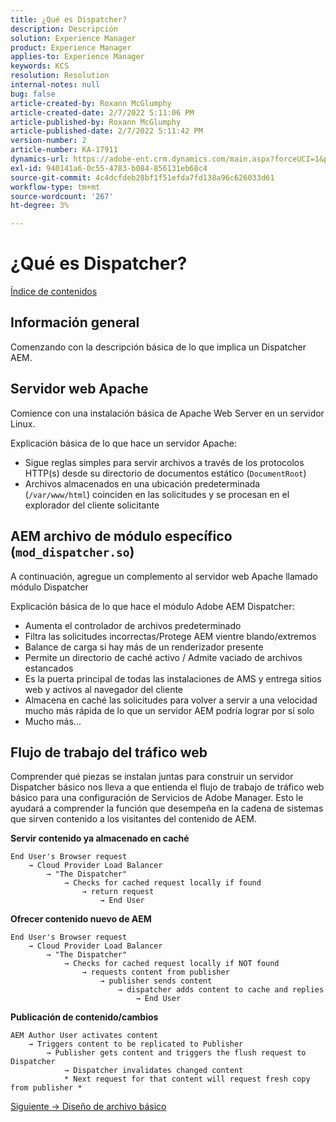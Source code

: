```yaml
---
title: ¿Qué es Dispatcher?
description: Descripción
solution: Experience Manager
product: Experience Manager
applies-to: Experience Manager
keywords: KCS
resolution: Resolution
internal-notes: null
bug: false
article-created-by: Roxann McGlumphy
article-created-date: 2/7/2022 5:11:06 PM
article-published-by: Roxann McGlumphy
article-published-date: 2/7/2022 5:11:42 PM
version-number: 2
article-number: KA-17911
dynamics-url: https://adobe-ent.crm.dynamics.com/main.aspx?forceUCI=1&pagetype=entityrecord&etn=knowledgearticle&id=35d146ef-3888-ec11-93b0-0022480837ff
exl-id: 940141a6-0c55-4783-b084-856131eb68c4
source-git-commit: 4c4dcfdeb28bf1f51efda7fd138a96c626033d61
workflow-type: tm+mt
source-wordcount: '267'
ht-degree: 3%

---
```



# ¿Qué es Dispatcher?

[Índice de contenidos](https://experienceleague.adobe.com/docs/experience-cloud-kcs/kbarticles/KA-17490.html)

## Información general

Comenzando con la descripción básica de lo que implica un Dispatcher AEM.

## Servidor web Apache

Comience con una instalación básica de Apache Web Server en un servidor Linux.

Explicación básica de lo que hace un servidor Apache:

- Sigue reglas simples para servir archivos a través de los protocolos HTTP(s) desde su directorio de documentos estático (`DocumentRoot`)
- Archivos almacenados en una ubicación predeterminada (`/var/www/html`) coinciden en las solicitudes y se procesan en el explorador del cliente solicitante




## AEM archivo de módulo específico (`mod_dispatcher.so`)

A continuación, agregue un complemento al servidor web Apache llamado módulo Dispatcher

Explicación básica de lo que hace el módulo Adobe AEM Dispatcher:

- Aumenta el controlador de archivos predeterminado
- Filtra las solicitudes incorrectas/Protege AEM vientre blando/extremos
- Balance de carga si hay más de un renderizador presente
- Permite un directorio de caché activo / Admite vaciado de archivos estancados
- Es la puerta principal de todas las instalaciones de AMS y entrega sitios web y activos al navegador del cliente
- Almacena en caché las solicitudes para volver a servir a una velocidad mucho más rápida de lo que un servidor AEM podría lograr por sí solo
- Mucho más...

## Flujo de trabajo del tráfico web

Comprender qué piezas se instalan juntas para construir un servidor Dispatcher básico nos lleva a que entienda el flujo de trabajo de tráfico web básico para una configuración de Servicios de Adobe Manager.
Esto le ayudará a comprender la función que desempeña en la cadena de sistemas que sirven contenido a los visitantes del contenido de AEM.

<b>Servir contenido ya almacenado en caché</b>

```
End User's Browser request 
    → Cloud Provider Load Balancer 
        → "The Dispatcher" 
            → Checks for cached request locally if found 
                → return request 
                    → End User
```

<b>Ofrecer contenido nuevo de AEM</b>

```
End User's Browser request 
    → Cloud Provider Load Balancer 
        → "The Dispatcher" 
            → Checks for cached request locally if NOT found 
                → requests content from publisher 
                    → publisher sends content 
                        → dispatcher adds content to cache and replies 
                            → End User
```

<b>Publicación de contenido/cambios</b>

```
AEM Author User activates content 
    → Triggers content to be replicated to Publisher 
        → Publisher gets content and triggers the flush request to Dispatcher 
            → Dispatcher invalidates changed content 
            * Next request for that content will request fresh copy from publisher *
```

[Siguiente -> Diseño de archivo básico](https://experienceleague.adobe.com/docs/experience-cloud-kcs/kbarticles/KA-17502.html)